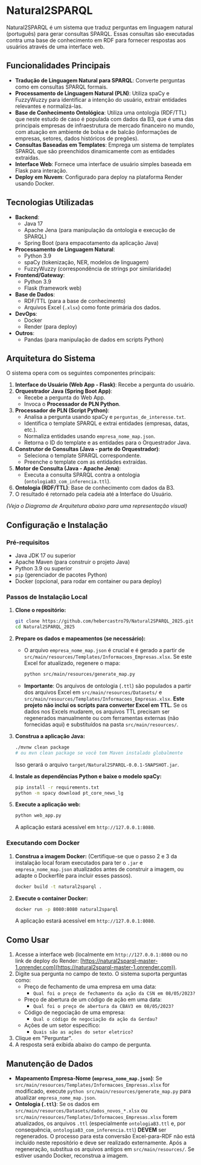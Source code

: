 # Natural2SPARQL

Natural2SPARQL é um sistema que traduz perguntas em linguagem natural (português) para gerar consultas SPARQL. Essas consultas são executadas contra uma base de conhecimento em RDF para fornecer respostas aos usuários através de uma interface web.

## Funcionalidades Principais

*   **Tradução de Linguagem Natural para SPARQL**: Converte perguntas como em consultas SPARQL formais.
*   **Processamento de Linguagem Natural (PLN)**: Utiliza spaCy e FuzzyWuzzy para identificar a intenção do usuário, extrair entidades relevantes e normalizá-las.
*   **Base de Conhecimento Ontológica**: Utiliza uma ontologia (RDF/TTL) que neste estudo de caso é populada com dados da B3, que é uma das principais empresas de infraestrutura de mercado financeiro no mundo, com atuação em ambiente de bolsa e de balcão (informações de empresas, setores, dados históricos de pregões).
*   **Consultas Baseadas em Templates**: Emprega um sistema de templates SPARQL que são preenchidos dinamicamente com as entidades extraídas.
*   **Interface Web**: Fornece uma interface de usuário simples baseada em Flask para interação.
*   **Deploy em Nuvem**: Configurado para deploy na plataforma Render usando Docker.

## Tecnologias Utilizadas

*   **Backend**:
    *   Java 17
    *   Apache Jena (para manipulação da ontologia e execução de SPARQL)
    *   Spring Boot (para empacotamento da aplicação Java)
*   **Processamento de Linguagem Natural**:
    *   Python 3.9
    *   spaCy (tokenização, NER, modelos de linguagem)
    *   FuzzyWuzzy (correspondência de strings por similaridade)
*   **Frontend/Gateway**:
    *   Python 3.9
    *   Flask (framework web)
*   **Base de Dados**:
    *   RDF/TTL (para a base de conhecimento)
    *   Arquivos Excel (`.xlsx`) como fonte primária dos dados.
*   **DevOps**:
    *   Docker
    *   Render (para deploy)
*   **Outros**:
    *   Pandas (para manipulação de dados em scripts Python)

## Arquitetura do Sistema

O sistema opera com os seguintes componentes principais:

1.  **Interface do Usuário (Web App - Flask)**: Recebe a pergunta do usuário.
2.  **Orquestrador Java (Spring Boot App)**:
    *   Recebe a pergunta do Web App.
    *   Invoca o **Processador de PLN Python**.
3.  **Processador de PLN (Script Python)**:
    *   Analisa a pergunta usando spaCy e `perguntas_de_interesse.txt`.
    *   Identifica o template SPARQL e extrai entidades (empresas, datas, etc.).
    *   Normaliza entidades usando `empresa_nome_map.json`.
    *   Retorna o ID do template e as entidades para o Orquestrador Java.
4.  **Construtor de Consultas (Java - parte do Orquestrador)**:
    *   Seleciona o template SPARQL correspondente.
    *   Preenche o template com as entidades extraídas.
5.  **Motor de Consulta (Java - Apache Jena)**:
    *   Executa a consulta SPARQL contra a ontologia (`ontologiaB3_com_inferencia.ttl`).
6.  **Ontologia (RDF/TTL)**: Base de conhecimento com dados da B3.
7.  O resultado é retornado pela cadeia até a Interface do Usuário.

*(Veja o Diagrama de Arquitetura abaixo para uma representação visual)*

## Configuração e Instalação

### Pré-requisitos

*   Java JDK 17 ou superior
*   Apache Maven (para construir o projeto Java)
*   Python 3.9 ou superior
*   `pip` (gerenciador de pacotes Python)
*   Docker (opcional, para rodar em container ou para deploy)

### Passos de Instalação Local

1.  **Clone o repositório:**
    ```bash
    git clone https://github.com/hebercastro79/Natural2SPARQL_2025.git
    cd Natural2SPARQL_2025
    ```

2.  **Prepare os dados e mapeamentos (se necessário):**
    *   O arquivo `empresa_nome_map.json` é crucial e é gerado a partir de `src/main/resources/Templates/Informacoes_Empresas.xlsx`. Se este Excel for atualizado, regenere o mapa:
        ```bash
        python src/main/resources/generate_map.py
        ```
    *   **Importante**: Os arquivos de ontologia (`.ttl`) são populados a partir dos arquivos Excel em `src/main/resources/Datasets/` e `src/main/resources/Templates/Informacoes_Empresas.xlsx`. **Este projeto não inclui os scripts para converter Excel em TTL.** Se os dados nos Excels mudarem, os arquivos TTL precisam ser regenerados manualmente ou com ferramentas externas (não fornecidas aqui) e substituídos na pasta `src/main/resources/`.

3.  **Construa a aplicação Java:**
    ```bash
    ./mvnw clean package
    # ou mvn clean package se você tem Maven instalado globalmente
    ```
    Isso gerará o arquivo `target/Natural2SPARQL-0.0.1-SNAPSHOT.jar`.

4.  **Instale as dependências Python e baixe o modelo spaCy:**
    ```bash
    pip install -r requirements.txt
    python -m spacy download pt_core_news_lg
    ```

5.  **Execute a aplicação web:**
    ```bash
    python web_app.py
    ```
    A aplicação estará acessível em `http://127.0.0.1:8080`.

### Executando com Docker

1.  **Construa a imagem Docker:**
    (Certifique-se que o passo 2 e 3 da instalação local foram executados para ter o `.jar` e `empresa_nome_map.json` atualizados antes de construir a imagem, ou adapte o Dockerfile para incluir esses passos).
    ```bash
    docker build -t natural2sparql .
    ```

2.  **Execute o container Docker:**
    ```bash
    docker run -p 8080:8080 natural2sparql
    ```
    A aplicação estará acessível em `http://127.0.0.1:8080`.

## Como Usar

1.  Acesse a interface web (localmente em `http://127.0.0.1:8080` ou no link de deploy do Render: [https://natural2sparql-master-1.onrender.com](https://natural2sparql-master-1.onrender.com)).
2.  Digite sua pergunta no campo de texto. O sistema suporta perguntas como:
    *   Preço de fechamento de uma empresa em uma data:
        *   `Qual foi o preço de fechamento da ação da CSN em 08/05/2023?`
    *   Preço de abertura de um código de ação em uma data:
        *   `Qual foi o preço de abertura da CBAV3 em 08/05/2023?`
    *   Código de negociação de uma empresa:
        *   `Qual o código de negociação da ação da Gerdau?`
    *   Ações de um setor específico:
        *   `Quais são as ações do setor eletrico?`
3.  Clique em "Perguntar".
4.  A resposta será exibida abaixo do campo de pergunta.

## Manutenção de Dados

*   **Mapeamento Empresa-Nome (`empresa_nome_map.json`)**: Se `src/main/resources/Templates/Informacoes_Empresas.xlsx` for modificado, execute `python src/main/resources/generate_map.py` para atualizar `empresa_nome_map.json`.
*   **Ontologia (`.ttl`)**: Se os dados em `src/main/resources/Datasets/dados_novos_*.xlsx` ou `src/main/resources/Templates/Informacoes_Empresas.xlsx` forem atualizados, os arquivos `.ttl` (especialmente `ontologiaB3.ttl` e, por consequência, `ontologiaB3_com_inferencia.ttl`) **DEVEM** ser regenerados. O processo para esta conversão Excel-para-RDF não está incluído neste repositório e deve ser realizado externamente. Após a regeneração, substitua os arquivos antigos em `src/main/resources/`. Se estiver usando Docker, reconstrua a imagem.
